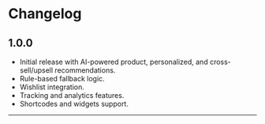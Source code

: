 # Changelog

## 1.0.0
- Initial release with AI-powered product, personalized, and cross-sell/upsell recommendations.
- Rule-based fallback logic.
- Wishlist integration.
- Tracking and analytics features.
- Shortcodes and widgets support.

---
